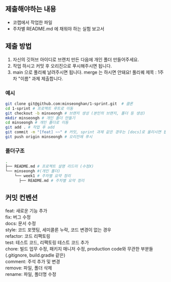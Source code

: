 ## 제출해야하는 내용

- 코랩에서 작업한 파일
- 주차별 README.md 에 채워야 하는 실험 보고서

## 제출 방법

1. 자신의 깃허브 아이디로 브랜치 만든 다음에 개인 폴더 만들어주세요.
2. 작업 하시고 커밋 후 오리진으로 푸시해주시면 됩니다.
3. main 으로 풀리퀘 날려주시면 됩니다. merge 는 하시면 안돼요! 풀리퀘 제목 : 1주차 "이름" 과제 제출합니다.

### 예시

```bash
git clone git@github.com:minseonghan/1-sprint.git  # 클론
cd 1-sprint # 프로젝트 루트로 이동
git checkout -b minseongh # 브랜치 생성 (본인의 브랜치, 폴더 등 생성)
mkdir minseongh # 개인 폴더 만들기
cd minseongh # 개인 폴더로 이동
git add . # 작업 후 add
git commit -m "[feat] ~~" # 커밋, sprint 과제 같은 경우는 [docs]로 올리시면 됩니다.
git push origin minseongh # 오리진에 푸시
```

### 폴더구조

```bash
.
├── README.md # 프로젝트 설명 리드미 (수정X)
└── minseongh #(개인 폴더)
    └── week1 # 주차별 요약 정리
      ├── README.md # 주차별 요약 정리
```

## 커밋 컨벤션

feat: 새로운 기능 추가  
fix: 버그 수정  
docs: 문서 수정  
style: 코드 포맷팅, 세미콜론 누락, 코드 변경이 없는 경우  
refactor: 코드 리팩토링  
test: 테스트 코드, 리팩토링 테스트 코드 추가  
chore: 빌드 업무 수정, 패키지 매니저 수정, production code와 무관한 부분들 (.gitignore, build.gradle 같은)  
comment: 주석 추가 및 변경  
remove: 파일, 폴더 삭제  
rename: 파일, 폴더명 수정
